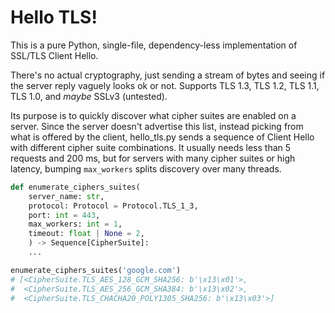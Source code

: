 # Hello TLS!

This is a pure Python, single-file, dependency-less implementation of SSL/TLS Client Hello.

There's no actual cryptography, just sending a stream of bytes and seeing if the server reply vaguely looks ok or not. Supports TLS 1.3, TLS 1.2, TLS 1.1, TLS 1.0, and *maybe* SSLv3 (untested).

Its purpose is to quickly discover what cipher suites are enabled on a server. Since the server doesn't advertise this list, instead picking from what is offered by the client, hello_tls.py sends a sequence of Client Hello with different cipher suite combinations. It usually needs less than 5 requests and 200 ms, but for servers with many cipher suites or high latency, bumping `max_workers` splits discovery over many threads.

```python
def enumerate_ciphers_suites(
    server_name: str,
    protocol: Protocol = Protocol.TLS_1_3,
    port: int = 443,
    max_workers: int = 1,
    timeout: float | None = 2,
    ) -> Sequence[CipherSuite]:
    ...

enumerate_ciphers_suites('google.com')
# [<CipherSuite.TLS_AES_128_GCM_SHA256: b'\x13\x01'>,
#  <CipherSuite.TLS_AES_256_GCM_SHA384: b'\x13\x02'>,
#  <CipherSuite.TLS_CHACHA20_POLY1305_SHA256: b'\x13\x03'>]
```